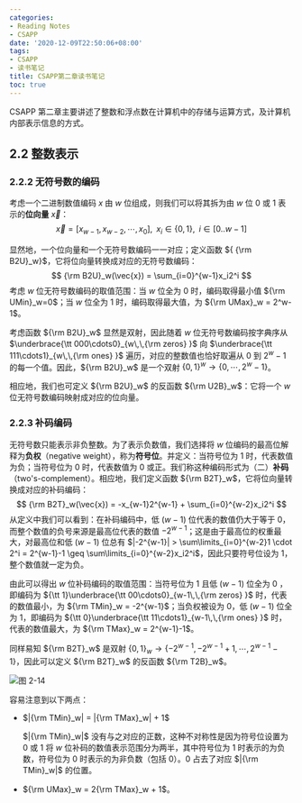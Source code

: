 ```yaml
---
categories:
- Reading Notes
- CSAPP
date: '2020-12-09T22:50:06+08:00'
tags:
- CSAPP
- 读书笔记
title: CSAPP第二章读书笔记
toc: true
---
```


CSAPP 第二章主要讲述了整数和浮点数在计算机中的存储与运算方式，及计算机内部表示信息的方式。

<!--more-->

## 2.2 整数表示

### 2.2.2 无符号数的编码

考虑一个二进制数值编码 $x$ 由 $w$ 位组成，则我们可以将其拆为由 $w$ 位 $0$ 或 $1$ 表示的**位向量** $\vec{x}$：
$$
\vec{x} = [x_{w-1}, x_{w-2}, \cdots, x_0],\;\;x_i \in \{0,1\},\;\;i\in[0..w-1]
$$

显然地，一个位向量和一个无符号数编码一一对应；定义函数 ${ {\rm B2U}_w}$，它将位向量转换成对应的无符号数编码：
$$
{\rm B2U}_w(\vec{x}) = \sum_{i=0}^{w-1}x_i2^i
$$
考虑 $w$ 位无符号数编码的取值范围：当 $w$ 位全为 $0$ 时，编码取得最小值 ${\rm UMin}_w=0$；当 $w$ 位全为 $1$ 时，编码取得最大值，为 ${\rm UMax}_w = 2^w-1$。

考虑函数 ${\rm B2U}_w$ 显然是双射，因此随着 $w$ 位无符号数编码按字典序从 $\underbrace{\tt 000\cdots0}_{w\,\,{\rm zeros} }$ 向 $\underbrace{\tt 111\cdots1}_{w\,\,{\rm ones} }$ 遍历，对应的整数值也恰好取遍从 $0$ 到 $2^w-1$ 的每一个值。因此，${\rm B2U}_w$ 是一个双射 $\{0,1\}^w \rightarrow \{0,\cdots,2^w-1\}$。

相应地，我们也可定义 ${\rm B2U}_w$ 的反函数 ${\rm U2B}_w$：它将一个 $w$ 位无符号数编码映射成对应的位向量。

### 2.2.3 补码编码

无符号数只能表示非负整数。为了表示负数值，我们选择将 $w$ 位编码的最高位解释为**负权**（negative weight），称为**符号位**。并定义：当符号位为 $1$ 时，代表数值为负；当符号位为 $0$ 时，代表数值为 $0$ 或正。我们称这种编码形式为（二）**补码**（two's-complement）。相应地，我们定义函数 ${\rm B2T}_w$，它将位向量转换成对应的补码编码：
$$
{\rm B2T}_w(\vec{x}) = -x_{w-1}2^{w-1} + \sum_{i=0}^{w-2}x_i2^i
$$
从定义中我们可以看到：在补码编码中，低 $(w - 1)$ 位代表的数值仍大于等于 $0$，而整个数值的负号来源是最高位代表的数值 $-2^{w-1}$；这是由于最高位的权重最大，对最高位和低 $(w - 1)$ 位总有 $|-2^{w-1}| > \sum\limits_{i=0}^{w-2}1 \cdot 2^i = 2^{w-1}-1 \geq \sum\limits_{i=0}^{w-2}x_i2^i$，因此只要符号位设为 $1$，整个数值就一定为负。

由此可以得出 $w$ 位补码编码的取值范围：当符号位为 $1$ 且低 $(w-1)$ 位全为 $0$ ，即编码为 ${\tt 1}\underbrace{\tt 00\cdots0}_{w-1\,\,{\rm zeros} }$ 时，代表的数值最小，为 ${\rm TMin}_w = -2^{w-1}$；当负权被设为 $0$，低 $(w-1)$ 位全为 $1$，即编码为 ${\tt 0}\underbrace{\tt 11\cdots1}_{w-1\,\,{\rm ones} }$ 时，代表的数值最大，为 ${\rm TMax}_w = 2^{w-1}-1$。

同样易知 ${\rm B2T}_w$ 是双射 $\{0,1\}_w \rightarrow \{-2^{w-1},-2^{w-1}+1, \cdots, 2^{w-1}-1 \}$，因此可以定义 ${\rm B2T}_w$ 的反函数 ${\rm T2B}_w$。

![图 2-14](https://cdn.jsdelivr.net/gh/panelatta/static-resources/img/image-20201210214416888.png)

容易注意到以下两点：

- $|{\rm TMin}_w| = |{\rm TMax}_w| + 1$

  $|{\rm TMin}_w|$ 没有与之对应的正数，这种不对称性是因为符号位设置为 $0$ 或 $1$ 将 $w$ 位补码的数值表示范围分为两半，其中符号位为 $1$ 时表示的为负数，符号位为 $0$ 时表示的为非负数（包括 $0$）。$0$ 占去了对应 $|{\rm TMin}_w|$ 的位置。

- ${\rm UMax}_w = 2{\rm TMax}_w + 1$。
